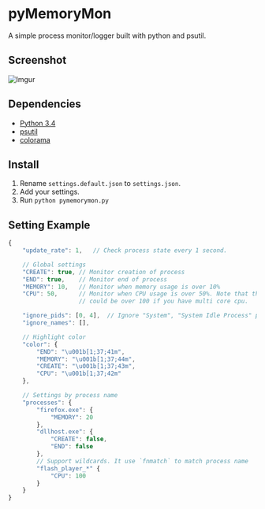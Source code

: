 pyMemoryMon
===========
A simple process monitor/logger built with python and psutil.

Screenshot
----------
![Imgur](http://i.imgur.com/VT5ltmt.png)

Dependencies
------------
* [Python 3.4](https://www.python.org/)
* [psutil](https://pypi.python.org/pypi/psutil)
* [colorama](https://pypi.python.org/pypi/colorama)

Install
-------
1. Rename `settings.default.json` to `settings.json`.
2. Add your settings.
3. Run `python pymemorymon.py`

Setting Example
---------------------
```JavaScript
{
	"update_rate": 1,	// Check process state every 1 second.

	// Global settings
	"CREATE": true,	// Monitor creation of process
	"END": true,	// Monitor end of process
	"MEMORY": 10,	// Monitor when memory usage is over 10%
	"CPU": 50,		// Monitor when CPU usage is over 50%. Note that this value
					// could be over 100 if you have multi core cpu.

	"ignore_pids": [0, 4],	// Ignore "System", "System Idle Process" processes.
	"ignore_names": [],

	// Highlight color
	"color": {
		"END": "\u001b[1;37;41m",
		"MEMORY": "\u001b[1;37;44m",
		"CREATE": "\u001b[1;37;43m",
		"CPU": "\u001b[1;37;42m"
	},

	// Settings by process name
	"processes": {
		"firefox.exe": {
			"MEMORY": 20
		},
		"dllhost.exe": {
			"CREATE": false,
			"END": false
		},
		// Support wildcards. It use `fnmatch` to match process name
		"flash_player_*" {	
			"CPU": 100
		}
	}
}

```
